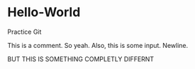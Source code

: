 # Hello-World
Practice Git

This is a comment. So yeah.
Also, this is some input.
Newline.

BUT THIS IS SOMETHING COMPLETLY DIFFERNT